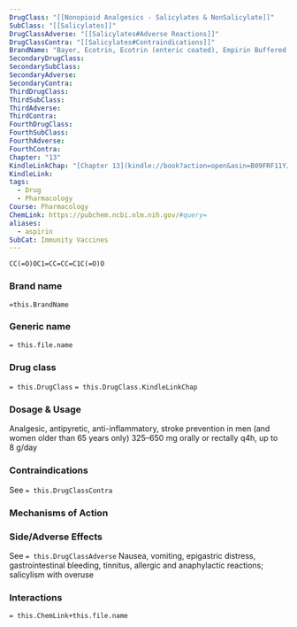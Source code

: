 ```yaml
---
DrugClass: "[[Nonopioid Analgesics - Salicylates & NonSalicylate]]"
SubClass: "[[Salicylates]]"
DrugClassAdverse: "[[Salicylates#Adverse Reactions]]"
DrugClassContra: "[[Salicylates#Contraindications]]"
BrandName: "Bayer, Ecotrin, Ecotrin (enteric coated), Empirin Buffered: Ascriptin, Asprimox, Bufferin, (multiple trade names)"
SecondaryDrugClass: 
SecondarySubClass: 
SecondaryAdverse: 
SecondaryContra: 
ThirdDrugClass: 
ThirdSubClass: 
ThirdAdverse: 
ThirdContra: 
FourthDrugClass: 
FourthSubClass: 
FourthAdverse: 
FourthContra: 
Chapter: "13"
KindleLinkChap: "[Chapter 13](kindle://book?action=open&asin=B09FRF11YJ&location=7091)"
KindleLink: 
tags:
  - Drug
  - Pharmacology
Course: Pharmacology
ChemLink: https://pubchem.ncbi.nlm.nih.gov/#query=
aliases:
  - aspirin
SubCat: Immunity Vaccines
---
```

```smiles
CC(=O)OC1=CC=CC=C1C(=O)O
```

### Brand name
`=this.BrandName`

### Generic name
`= this.file.name`

### Drug class 
`= this.DrugClass`
	`= this.DrugClass.KindleLinkChap`

### Dosage & Usage
Analgesic, antipyretic, anti-inflammatory, stroke prevention in men (and women older than 65 years only)
325–650 mg orally or rectally q4h, up to 8 g/day

### Contraindications
See `= this.DrugClassContra`

### Mechanisms of Action


### Side/Adverse Effects
See `= this.DrugClassAdverse`
Nausea, vomiting, epigastric distress, gastrointestinal bleeding, tinnitus, allergic and anaphylactic reactions; salicylism with overuse

### Interactions

`= this.ChemLink+this.file.name`


